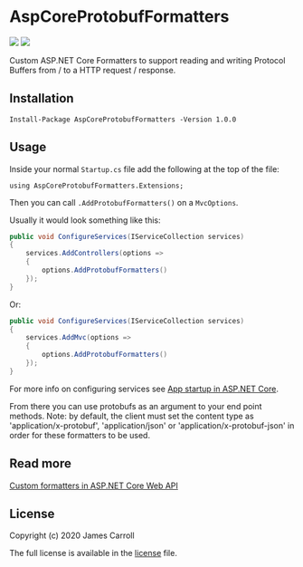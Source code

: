 # AspCoreProtobufFormatters

![](https://github.com/jamcar23/AspCoreProtobufFormatters/workflows/Build/badge.svg)
![](https://github.com/jamcar23/AspCoreProtobufFormatters/workflows/Nuget%20Publish/badge.svg)

Custom ASP.NET Core Formatters to support reading and writing Protocol Buffers from / to a HTTP request / response.

## Installation

`Install-Package AspCoreProtobufFormatters -Version 1.0.0`

## Usage

Inside your normal `Startup.cs` file add the following at the top of the file:

`using AspCoreProtobufFormatters.Extensions;`

Then you can call `.AddProtobufFormatters()` on a `MvcOptions`.

Usually it would look something like this:

```csharp
public void ConfigureServices(IServiceCollection services)
{
    services.AddControllers(options => 
    {
        options.AddProtobufFormatters()
    });
}
```

Or:

```csharp
public void ConfigureServices(IServiceCollection services)
{
    services.AddMvc(options => 
    {
        options.AddProtobufFormatters()
    });
}
```

For more info on configuring services see [App startup in ASP.NET Core](https://docs.microsoft.com/en-us/aspnet/core/fundamentals/startup?view=aspnetcore-3.1).

From there you can use protobufs as an argument to your end point methods. Note: by default, the client must set the content type as 'application/x-protobuf', 'application/json' or 'application/x-protobuf-json' in order for these formatters to be used.

## Read more

[Custom formatters in ASP.NET Core Web API](https://docs.microsoft.com/en-us/aspnet/core/web-api/advanced/custom-formatters?view=aspnetcore-6.0)

## License

Copyright (c) 2020 James Carroll

The full license is available in the [license](./LICENSE.md) file.
